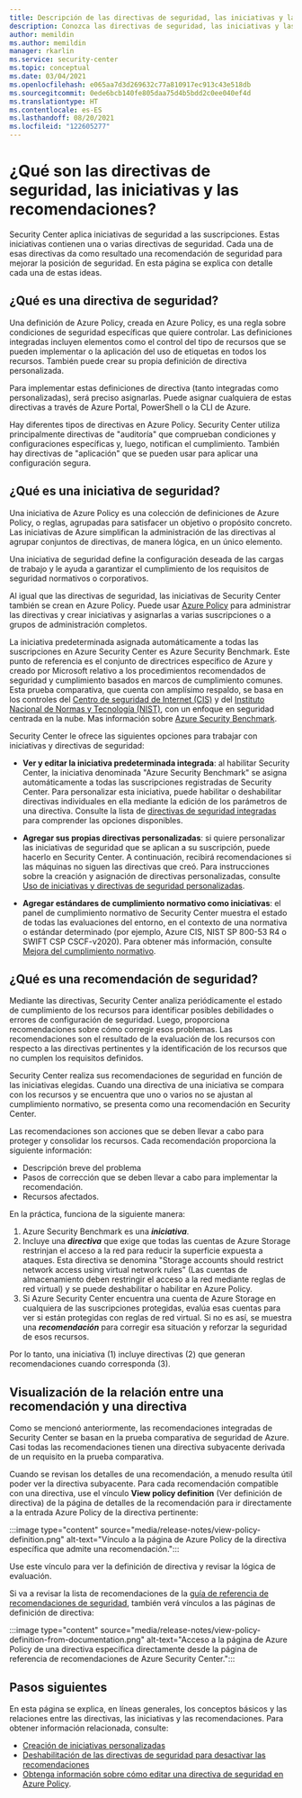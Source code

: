 ```yaml
---
title: Descripción de las directivas de seguridad, las iniciativas y las recomendaciones en Azure Security Center
description: Conozca las directivas de seguridad, las iniciativas y las recomendaciones en Azure Security Center
author: memildin
ms.author: memildin
manager: rkarlin
ms.service: security-center
ms.topic: conceptual
ms.date: 03/04/2021
ms.openlocfilehash: e065aa7d3d269632c77a810917ec913c43e518db
ms.sourcegitcommit: 0ede6bcb140fe805daa75d4b5bdd2c0ee040ef4d
ms.translationtype: HT
ms.contentlocale: es-ES
ms.lasthandoff: 08/20/2021
ms.locfileid: "122605277"
---
```

# <a name="what-are-security-policies-initiatives-and-recommendations"></a>¿Qué son las directivas de seguridad, las iniciativas y las recomendaciones?

Security Center aplica iniciativas de seguridad a las suscripciones. Estas iniciativas contienen una o varias directivas de seguridad. Cada una de esas directivas da como resultado una recomendación de seguridad para mejorar la posición de seguridad. En esta página se explica con detalle cada una de estas ideas.


## <a name="what-is-a-security-policy"></a>¿Qué es una directiva de seguridad?

Una definición de Azure Policy, creada en Azure Policy, es una regla sobre condiciones de seguridad específicas que quiere controlar. Las definiciones integradas incluyen elementos como el control del tipo de recursos que se pueden implementar o la aplicación del uso de etiquetas en todos los recursos. También puede crear su propia definición de directiva personalizada.

Para implementar estas definiciones de directiva (tanto integradas como personalizadas), será preciso asignarlas. Puede asignar cualquiera de estas directivas a través de Azure Portal, PowerShell o la CLI de Azure.

Hay diferentes tipos de directivas en Azure Policy. Security Center utiliza principalmente directivas de "auditoría" que comprueban condiciones y configuraciones específicas y, luego, notifican el cumplimiento. También hay directivas de "aplicación" que se pueden usar para aplicar una configuración segura.

## <a name="what-is-a-security-initiative"></a>¿Qué es una iniciativa de seguridad?

Una iniciativa de Azure Policy es una colección de definiciones de Azure Policy, o reglas, agrupadas para satisfacer un objetivo o propósito concreto. Las iniciativas de Azure simplifican la administración de las directivas al agrupar conjuntos de directivas, de manera lógica, en un único elemento.

Una iniciativa de seguridad define la configuración deseada de las cargas de trabajo y le ayuda a garantizar el cumplimiento de los requisitos de seguridad normativos o corporativos.

Al igual que las directivas de seguridad, las iniciativas de Security Center también se crean en Azure Policy. Puede usar [Azure Policy](../governance/policy/overview.md) para administrar las directivas y crear iniciativas y asignarlas a varias suscripciones o a grupos de administración completos.

La iniciativa predeterminada asignada automáticamente a todas las suscripciones en Azure Security Center es Azure Security Benchmark. Este punto de referencia es el conjunto de directrices específico de Azure y creado por Microsoft relativo a los procedimientos recomendados de seguridad y cumplimiento basados en marcos de cumplimiento comunes. Esta prueba comparativa, que cuenta con amplísimo respaldo, se basa en los controles del [Centro de seguridad de Internet (CIS)](https://www.cisecurity.org/benchmark/azure/) y del [Instituto Nacional de Normas y Tecnología (NIST)](https://www.nist.gov/), con un enfoque en seguridad centrada en la nube. Mas información sobre [Azure Security Benchmark](/security/benchmark/azure/introduction).

Security Center le ofrece las siguientes opciones para trabajar con iniciativas y directivas de seguridad:

- **Ver y editar la iniciativa predeterminada integrada**: al habilitar Security Center, la iniciativa denominada "Azure Security Benchmark" se asigna automáticamente a todas las suscripciones registradas de Security Center. Para personalizar esta iniciativa, puede habilitar o deshabilitar directivas individuales en ella mediante la edición de los parámetros de una directiva. Consulte la lista de [directivas de seguridad integradas](./policy-reference.md) para comprender las opciones disponibles.

- **Agregar sus propias directivas personalizadas**: si quiere personalizar las iniciativas de seguridad que se aplican a su suscripción, puede hacerlo en Security Center. A continuación, recibirá recomendaciones si las máquinas no siguen las directivas que creó. Para instrucciones sobre la creación y asignación de directivas personalizadas, consulte [Uso de iniciativas y directivas de seguridad personalizadas](custom-security-policies.md).

- **Agregar estándares de cumplimiento normativo como iniciativas**: el panel de cumplimiento normativo de Security Center muestra el estado de todas las evaluaciones del entorno, en el contexto de una normativa o estándar determinado (por ejemplo, Azure CIS, NIST SP 800-53 R4 o SWIFT CSP CSCF-v2020). Para obtener más información, consulte [Mejora del cumplimiento normativo](security-center-compliance-dashboard.md).

## <a name="what-is-a-security-recommendation"></a>¿Qué es una recomendación de seguridad?

Mediante las directivas, Security Center analiza periódicamente el estado de cumplimiento de los recursos para identificar posibles debilidades o errores de configuración de seguridad. Luego, proporciona recomendaciones sobre cómo corregir esos problemas. Las recomendaciones son el resultado de la evaluación de los recursos con respecto a las directivas pertinentes y la identificación de los recursos que no cumplen los requisitos definidos.

Security Center realiza sus recomendaciones de seguridad en función de las iniciativas elegidas. Cuando una directiva de una iniciativa se compara con los recursos y se encuentra que uno o varios no se ajustan al cumplimiento normativo, se presenta como una recomendación en Security Center.

Las recomendaciones son acciones que se deben llevar a cabo para proteger y consolidar los recursos. Cada recomendación proporciona la siguiente información:

- Descripción breve del problema
- Pasos de corrección que se deben llevar a cabo para implementar la recomendación.
- Recursos afectados.

En la práctica, funciona de la siguiente manera:

1. Azure Security Benchmark es una ***iniciativa***.
1. Incluye una ***directiva*** que exige que todas las cuentas de Azure Storage restrinjan el acceso a la red para reducir la superficie expuesta a ataques. Esta directiva se denomina "Storage accounts should restrict network access using virtual network rules" (Las cuentas de almacenamiento deben restringir el acceso a la red mediante reglas de red virtual) y se puede deshabilitar o habilitar en Azure Policy.
1. Si Azure Security Center encuentra una cuenta de Azure Storage en cualquiera de las suscripciones protegidas, evalúa esas cuentas para ver si están protegidas con reglas de red virtual. Si no es así, se muestra una ***recomendación*** para corregir esa situación y reforzar la seguridad de esos recursos. 

Por lo tanto, una iniciativa (1) incluye directivas (2) que generan recomendaciones cuando corresponda (3). 

## <a name="viewing-the-relationship-between-a-recommendation-and-a-policy"></a>Visualización de la relación entre una recomendación y una directiva

Como se mencionó anteriormente, las recomendaciones integradas de Security Center se basan en la prueba comparativa de seguridad de Azure. Casi todas las recomendaciones tienen una directiva subyacente derivada de un requisito en la prueba comparativa.

Cuando se revisan los detalles de una recomendación, a menudo resulta útil poder ver la directiva subyacente. Para cada recomendación compatible con una directiva, use el vínculo **View policy definition** (Ver definición de directiva) de la página de detalles de la recomendación para ir directamente a la entrada Azure Policy de la directiva pertinente:

:::image type="content" source="media/release-notes/view-policy-definition.png" alt-text="Vínculo a la página de Azure Policy de la directiva específica que admite una recomendación.":::

Use este vínculo para ver la definición de directiva y revisar la lógica de evaluación. 

Si va a revisar la lista de recomendaciones de la [guía de referencia de recomendaciones de seguridad](recommendations-reference.md), también verá vínculos a las páginas de definición de directiva:

:::image type="content" source="media/release-notes/view-policy-definition-from-documentation.png" alt-text="Acceso a la página de Azure Policy de una directiva específica directamente desde la página de referencia de recomendaciones de Azure Security Center.":::


## <a name="next-steps"></a>Pasos siguientes

En esta página se explica, en líneas generales, los conceptos básicos y las relaciones entre las directivas, las iniciativas y las recomendaciones. Para obtener información relacionada, consulte:

- [Creación de iniciativas personalizadas](custom-security-policies.md)
- [Deshabilitación de las directivas de seguridad para desactivar las recomendaciones](tutorial-security-policy.md#disable-security-policies-and-disable-recommendations)
- [Obtenga información sobre cómo editar una directiva de seguridad en Azure Policy](../governance/policy/tutorials/create-and-manage.md).